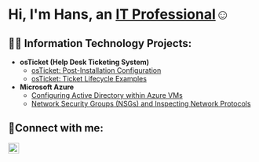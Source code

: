 <h1>Hi, I'm Hans, an <a href="https://linkedin.com/in/hans-leger/">IT Professional</a>☺</h1>

<h2>👨‍💻 Information Technology Projects:</h2>

- <b>osTicket (Help Desk Ticketing System)</b>
  - [osTicket: Post-Installation Configuration](https://github.com/kbd060/post-install-config)
  - [osTicket: Ticket Lifecycle Examples](https://github.com/kbd060/ticket-lifecycle)
- <b>Microsoft Azure</b>
  - [Configuring Active Directory within Azure VMs](https://github.com/kbd060/configure-ad)
  - [Network Security Groups (NSGs) and Inspecting Network Protocols](https://github.com/kbd060/azure-network-protocols)

<h2>🤳Connect with me:</h2>

[<img align="left" alt="hans-leger | LinkedIn" width="22px" src="https://cdn.jsdelivr.net/npm/simple-icons@v3/icons/linkedin.svg" />][linkedin]

[linkedin]: https://linkedin.com/in/hans-leger/
